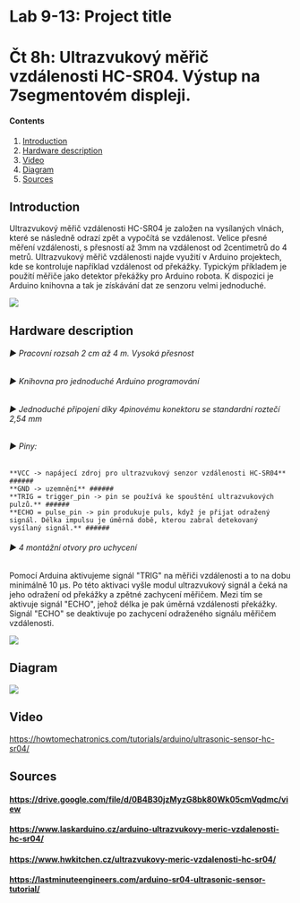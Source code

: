 # Lab 9-13: Project title
# Čt 8h: Ultrazvukový měřič vzdálenosti HC-SR04. Výstup na 7segmentovém displeji.
#### Contents

1. [Introduction](#Introduction)
2. [Hardware description](#Hardware-description)
3. [Video](#Video)
4. [Diagram](#Diagram)
5. [Sources](#Sources)



## Introduction
Ultrazvukový měřič vzdálenosti HC-SR04 je založen na vysílaných vlnách, které se následně odrazí zpět a vypočítá se vzdálenost. Velice přesné měření vzdálenosti, s přesností až 3mm na vzdálenost od 2centimetrů do 4 metrů. Ultrazvukový měřič vzdálenosti najde využití v Arduino projektech, kde se kontroluje například vzdálenost od překážky. Typickým příkladem je použití měřiče jako detektor překážky pro Arduino robota. K dispozici je Arduino knihovna a tak je získávání dat ze senzoru velmi jednoduché.

<img src="https://github.com/xalkan00/Digital-electronics-1/blob/master/Images/meric.jpg" />

## Hardware description
###### ► Pracovní rozsah 2 cm až 4 m. Vysoká přesnost 
###### ► Knihovna pro jednoduché Arduino programování
###### ► Jednoduché připojení díky 4pinovému konektoru se standardní roztečí 2,54 mm
###### ► Piny:
    **VCC -> napájecí zdroj pro ultrazvukový senzor vzdálenosti HC-SR04** ######
    **GND -> uzemnění** ######
    **TRIG = trigger_pin -> pin se používá ke spouštění ultrazvukových pulzů.** ######
    **ECHO = pulse_pin -> pin produkuje puls, když je přijat odražený signál. Délka impulsu je úměrná době, kterou zabral detekovaný vysílaný signál.** ######
###### ► 4 montážní otvory pro uchycení

Pomocí Arduina aktivujeme signál "TRIG" na měřiči vzdálenosti a to na dobu minimálně 10 μs. Po této aktivaci vyšle modul ultrazvukový signál a čeká na jeho odražení od překážky a zpětné zachycení měřičem. Mezi tím se aktivuje signál "ECHO", jehož délka je pak úměrná vzdálenosti překážky. Signál "ECHO" se deaktivuje po zachycení odraženého signálu měřičem vzdálenosti.

<img src="https://github.com/xalkan00/Digital-electronics-1/blob/master/Images/funkce_sensor.png" />

## Diagram

<img src="https://github.com/xalkan00/Digital-electronics-1/blob/master/Images/schtop.png" />

## Video

https://howtomechatronics.com/tutorials/arduino/ultrasonic-sensor-hc-sr04/

## Sources

#### https://drive.google.com/file/d/0B4B30jzMyzG8bk80Wk05cmVqdmc/view
#### https://www.laskarduino.cz/arduino-ultrazvukovy-meric-vzdalenosti-hc-sr04/
#### https://www.hwkitchen.cz/ultrazvukovy-meric-vzdalenosti-hc-sr04/
#### https://lastminuteengineers.com/arduino-sr04-ultrasonic-sensor-tutorial/
